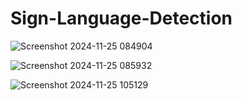 # Sign-Language-Detection

![Screenshot 2024-11-25 084904](https://github.com/user-attachments/assets/369e9c9e-e155-401b-b4b5-711d00be3d6a)

![Screenshot 2024-11-25 085932](https://github.com/user-attachments/assets/2a1aece3-13f4-473e-9227-f821c04feb3e)

![Screenshot 2024-11-25 105129](https://github.com/user-attachments/assets/c325581b-8eeb-402c-a456-1a9e54fdee93)

